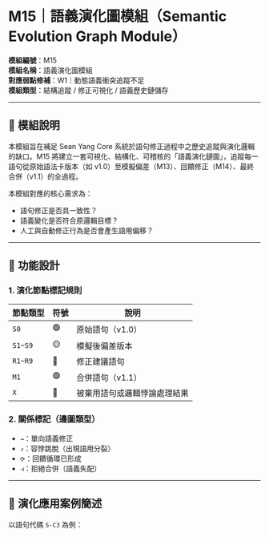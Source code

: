 # M15｜語義演化圖模組（Semantic Evolution Graph Module）

**模組編號**：M15  
**模組名稱**：語義演化圖模組  
**對應弱點修補**：W1｜動態語義衝突追蹤不足  
**模組類型**：結構追蹤 / 修正可視化 / 語義歷史鏈儲存

---

## 📘 模組說明

本模組旨在補足 Sean Yang Core 系統於語句修正過程中之歷史追蹤與演化邏輯的缺口。M15 將建立一套可視化、結構化、可稽核的「語義演化鏈圖」，追蹤每一語句從原始語法卡版本（如 v1.0）至模擬偏差（M13）、回饋修正（M14）、最終合併（v1.1）的全過程。

本模組對應的核心需求為：  
- 語句修正是否具一致性？
- 語義變化是否符合原邏輯目標？
- 人工與自動修正行為是否會產生語用偏移？

---

## 🔁 功能設計

### 1. 演化節點標記規則

| 節點類型 | 符號 | 說明 |
|----------|------|------|
| `S0` | 🟢 | 原始語句（v1.0） |
| `S1~S9` | 🟡 | 模擬後偏差版本 |
| `R1~R9` | 🔵 | 修正建議語句 |
| `M1`     | 🟣 | 合併語句（v1.1） |
| `X`      | 🔴 | 被棄用語句或邏輯悖論處理結果 |

### 2. 關係標記（邊圖類型）

- `→`：單向語義修正
- `⤴`：容悖跳脫（出現語用分裂）
- `⟳`：回饋循環已形成
- `⊣`：拒絕合併（語義失配）

---

## 🧠 演化應用案例簡述

以語句代碼 `S-C3` 為例：
